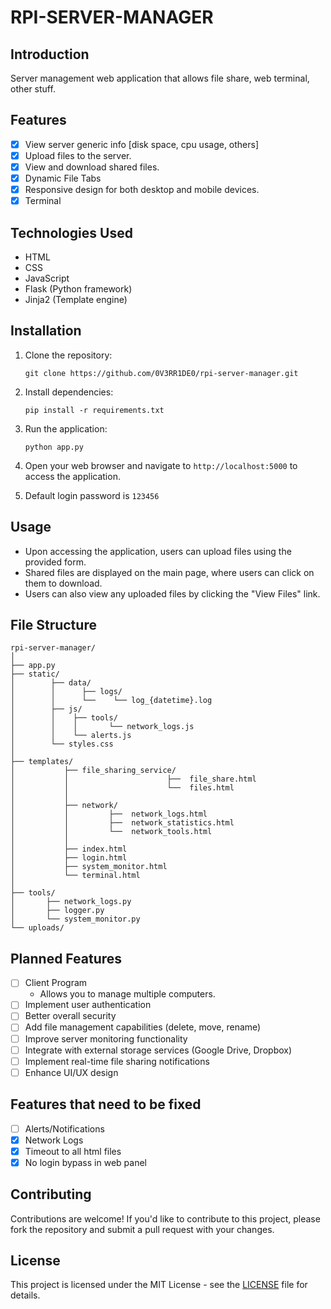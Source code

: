 # RPI-SERVER-MANAGER

## Introduction
Server management web application that allows file share, web terminal, other stuff.

## Features
- [x] View server generic info [disk space, cpu usage, others]
- [x] Upload files to the server.
- [x] View and download shared files.
- [x] Dynamic File Tabs
- [x] Responsive design for both desktop and mobile devices.
- [x] Terminal

## Technologies Used
- HTML
- CSS
- JavaScript
- Flask (Python framework)
- Jinja2 (Template engine)

## Installation
1. Clone the repository:
    ```
    git clone https://github.com/0V3RR1DE0/rpi-server-manager.git
    ```

2. Install dependencies:
    ```
    pip install -r requirements.txt
    ```

3. Run the application:
    ```
    python app.py
    ```

4. Open your web browser and navigate to `http://localhost:5000` to access the application.

5. Default login password is `123456`

## Usage
- Upon accessing the application, users can upload files using the provided form.
- Shared files are displayed on the main page, where users can click on them to download.
- Users can also view any uploaded files by clicking the "View Files" link.

## File Structure
```
rpi-server-manager/
│
├── app.py
├── static/
│        ├── data/
│        │      ├── logs/
│        │      └──    └── log_{datetime}.log
│        ├── js/
│        │    ├── tools/
│        │    │       └── network_logs.js
│        │    └── alerts.js
│        └── styles.css
│
├── templates/
│           ├── file_sharing_service/
│           │                      ├──  file_share.html
│           │                      └──  files.html
│           │
│           ├── network/
│           │         ├──  network_logs.html
│           │         ├──  network_statistics.html
│           │         └──  network_tools.html
│           │
│           ├── index.html
│           ├── login.html
│           ├── system_monitor.html
│           └── terminal.html
│
├── tools/
│       ├── network_logs.py
│       ├── logger.py
│       └── system_monitor.py
└── uploads/
```

## Planned Features
- [ ] Client Program
    - Allows you to manage multiple computers.
- [ ] Implement user authentication
- [ ] Better overall security
- [ ] Add file management capabilities (delete, move, rename)
- [ ] Improve server monitoring functionality
- [ ] Integrate with external storage services (Google Drive, Dropbox)
- [ ] Implement real-time file sharing notifications
- [ ] Enhance UI/UX design

## Features that need to be fixed
- [ ] Alerts/Notifications
- [x] Network Logs
- [x] Timeout to all html files
- [x] No login bypass in web panel

## Contributing
Contributions are welcome! If you'd like to contribute to this project, please fork the repository and submit a pull request with your changes.

## License
This project is licensed under the MIT License - see the [LICENSE](LICENSE) file for details.
